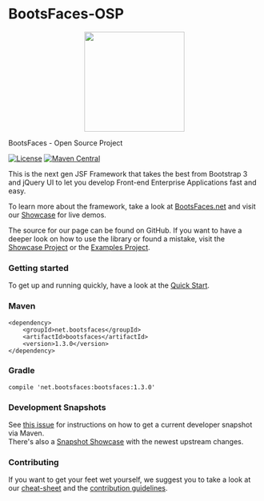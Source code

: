 BootsFaces-OSP
==============

<p align="center">
    <img src="http://www.bootsfaces.net/javax.faces.resource/bsf.full.teal.png.jsf?ln=images" width="200">
</p>

BootsFaces - Open Source Project

[![License](https://img.shields.io/:license-Apache2-blue.svg)](http://www.apache.org/licenses/LICENSE-2.0)
[![Maven Central](https://maven-badges.herokuapp.com/maven-central/net.bootsfaces/bootsfaces/badge.svg)](https://maven-badges.herokuapp.com/maven-central/net.bootsfaces/bootsfaces)

This is the next gen JSF Framework that takes the best from Bootstrap 3 and jQuery UI to let you develop Front-end Enterprise Applications fast and easy.

To learn more about the framework, take a look at  [BootsFaces.net](http://www.bootsfaces.net/) and visit our [Showcase](http://showcase.bootsfaces.net) for live demos.

The source for our page can be found on GitHub. If you want to have a deeper look on how to use the library or found a mistake, visit the [Showcase Project](https://github.com/TheCoder4eu/BootsFacesWeb) or the [Examples Project](https://github.com/TheCoder4eu/BootsFaces-examples).

### Getting started
To get up and running quickly, have a look at the [Quick Start](http://www.bootsfaces.net/quick-start.jsf).

### Maven

    <dependency>
        <groupId>net.bootsfaces</groupId>
        <artifactId>bootsfaces</artifactId>
        <version>1.3.0</version>
    </dependency>

### Gradle

    compile 'net.bootsfaces:bootsfaces:1.3.0'

### Development Snapshots

See [this issue](https://github.com/TheCoder4eu/BootsFaces-OSP/issues/369) for instructions on how to get a current developer snapshot via Maven.  
There's also a [Snapshot Showcase](http://www3.bootsfaces.net/Showcase/) with the newest upstream changes.

### Contributing
If you want to get your feet wet yourself, we suggest you to take a look at our [cheat-sheet](cheat-sheet.md) and the [contribution guidelines](CONTRIBUTING.md).
